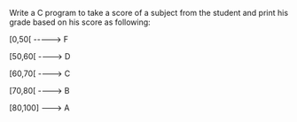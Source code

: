 Write a C program to take a score of a subject from the student and print his grade based on his score as following:

[0,50[ -----> F

[50,60[ ----> D

[60,70[ ----> C

[70,80[ ----> B

[80,100] ---> A

